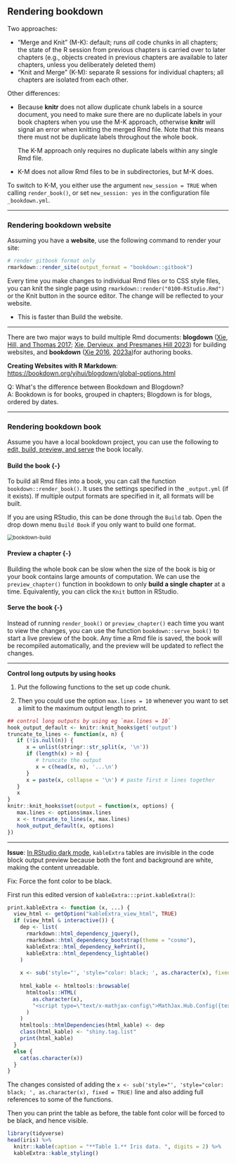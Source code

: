 ## Rendering bookdown

Two approaches:

- “Merge and Knit” (M-K): default; runs *all* code chunks in all chapters; the state of the R session from previous chapters is carried over to later chapters (e.g., objects created in previous chapters are available to later chapters, unless you deliberately deleted them)
- “Knit and Merge” (K-M): separate R sessions for individual chapters; all chapters are isolated from each other.

Other differences:

- Because **knitr** does not allow duplicate chunk labels in a source document, you need to make sure there are no duplicate labels in your book chapters when you use the M-K approach, otherwise **knitr** will signal an error when knitting the merged Rmd file. Note that this means there must not be duplicate labels throughout the whole book. 

  The K-M approach only requires no duplicate labels within any single Rmd file.

- K-M does not allow Rmd files to be in subdirectories, but M-K does.

To switch to K-M, you either use the argument `new_session = TRUE` when calling `render_book()`, or set `new_session: yes` in the configuration file `_bookdown.yml`.

--------------------------------------------------------------------------------

### Rendering bookdown website

Assuming you have a **website**, use the following command to render your site:

```r
# render gitbook format only
rmarkdown::render_site(output_format = "bookdown::gitbook")
```


Every time you make changes to individual Rmd files or to CSS style files, you can knit the single page using `rmarkdown::render("0100-RStudio.Rmd")` or the Knit button in the source editor. The change will be reflected to your website.

- This is faster than Build the website.

--------------------------------------------------------------------------------

There are two major ways to build multiple Rmd documents: **blogdown** ([Xie, Hill, and Thomas 2017](https://bookdown.org/yihui/rmarkdown/websites.html#ref-xie2017); [Xie, Dervieux, and Presmanes Hill 2023](https://bookdown.org/yihui/rmarkdown/websites.html#ref-R-blogdown)) for building websites, and **bookdown** ([Xie 2016](https://bookdown.org/yihui/rmarkdown/websites.html#ref-xie2016), [2023a](https://bookdown.org/yihui/rmarkdown/websites.html#ref-R-bookdown))for authoring books. 


**Creating Websites with R Markdown**: <https://bookdown.org/yihui/blogdown/global-options.html>

Q: What's the difference between Bookdown and Blogdown?  
A: Bookdown is for books, grouped in chapters; Blogdown is for blogs, ordered by dates.


--------------------------------------------------------------------------------

### Rendering bookdown book

Assume you have a local bookdown project, you can use the following to [edit, build, preview, and serve](https://bookdown.org/yihui/rmarkdown/bookdown-edit.html) the book locally.

#### Build the book {-}

To build all Rmd files into a book, you can call the function `bookdown::render_book()`. It uses the settings specified in the `_output.yml` (if it exists). If multiple output formats are specified in it, all formats will be built. 

If you are using RStudio, this can be done through the `Build` tab. Open the drop down menu `Build Book` if you only want to build one format.


<img src="https://drive.google.com/thumbnail?id=1jKHiMv3_CsiQ-EaojBr2cs_G3nRgwuag&sz=w1000" alt="bookdown-build" style="display: block; margin-right: auto; margin-left: auto; zoom:80%;" />

#### Preview a chapter {-}

Building the whole book can be slow when the size of the book is big or your book contains large amounts of computation. We can use the `preview_chapter()` function in bookdown to only **build a single chapter** at a time. Equivalently, you can click the `Knit` button in RStudio.

#### Serve the book {-}

Instead of running `render_book()` or `preview_chapter()` each time you want to view the changes, you can use the function `bookdown::serve_book()` to start a live preview of the book. Any time a Rmd file is saved, the book will be recompiled automatically, and the preview will be updated to reflect the changes.




--------------------------------------------------------------------------------

**Control long outputs by using hooks**

1. Put the following functions to the set up code chunk.

2. Then you could use the option `max.lines = 10` whenever you want to set a limit to the maximum output length to print.

```r
## control long outputs by using eg `max.lines = 10`
hook_output_default <- knitr::knit_hooks$get('output')
truncate_to_lines <- function(x, n) {
   if (!is.null(n)) {
      x = unlist(stringr::str_split(x, '\n'))
      if (length(x) > n) {
         # truncate the output
         x = c(head(x, n), '...\n')
      }
      x = paste(x, collapse = '\n') # paste first n lines together
   }
   x
}
knitr::knit_hooks$set(output = function(x, options) {
   max.lines <- options$max.lines
   x <- truncate_to_lines(x, max.lines)
   hook_output_default(x, options)
})
```

--------------------------------------------------------------------------------

**Issue**: <u>In RStudio dark mode</u>, `kableExtra` tables are invisible in the code block output preview because both the font and background are white, making the content unreadable.

Fix: Force the font color to be black. 

First run this edited version of `kableExtra:::print.kableExtra()`:


```r
print.kableExtra <- function (x, ...) {
  view_html <- getOption("kableExtra_view_html", TRUE)
  if (view_html & interactive()) {
    dep <- list(
      rmarkdown::html_dependency_jquery(), 
      rmarkdown::html_dependency_bootstrap(theme = "cosmo"), 
      kableExtra::html_dependency_kePrint(), 
      kableExtra::html_dependency_lightable()
    )
    
    x <- sub('style="', 'style="color: black; ', as.character(x), fixed = TRUE)
        
    html_kable <- htmltools::browsable(
      htmltools::HTML(
        as.character(x), 
        "<script type=\"text/x-mathjax-config\">MathJax.Hub.Config({tex2jax: {inlineMath: [[\"$\",\"$\"]]}})</script><script async src=\"https://mathjax.rstudio.com/latest/MathJax.js?config=TeX-AMS-MML_HTMLorMML\"></script>"
      )
    )
    htmltools::htmlDependencies(html_kable) <- dep
    class(html_kable) <- "shiny.tag.list"
    print(html_kable)
  }
  else {
    cat(as.character(x))
  }
}
```

The changes consisted of adding the `x <- sub('style="', 'style="color: black; ', as.character(x), fixed = TRUE)` line and also adding full references to some of the functions.

Then you can print the table as before, the table font color will be forced to be black, and hence visible.

```r
library(tidyverse)
head(iris) %>% 
  knitr::kable(caption = "**Table 1.** Iris data. ", digits = 2) %>% 
  kableExtra::kable_styling()
```

